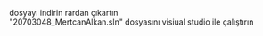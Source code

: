 dosyayı indirin rardan çıkartın  
"20703048_MertcanAlkan.sln" dosyasını visiual studio ile çalıştırın 
